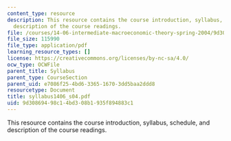 ```yaml
---
content_type: resource
description: This resource contains the course introduction, syllabus, schedule, and
  description of the course readings.
file: /courses/14-06-intermediate-macroeconomic-theory-spring-2004/9d30869498c14bd308b1935f894883c1_syllabus1406_s04.pdf
file_size: 115990
file_type: application/pdf
learning_resource_types: []
license: https://creativecommons.org/licenses/by-nc-sa/4.0/
ocw_type: OCWFile
parent_title: Syllabus
parent_type: CourseSection
parent_uid: e7086f25-4bd6-3365-1670-3dd5baa2ddd8
resourcetype: Document
title: syllabus1406_s04.pdf
uid: 9d308694-98c1-4bd3-08b1-935f894883c1
---
```

This resource contains the course introduction, syllabus, schedule, and description of the course readings.